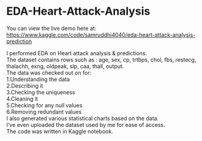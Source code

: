 # EDA-Heart-Attack-Analysis             
You can view the live demo here at: https://www.kaggle.com/code/samruddhi4040/eda-heart-attack-analysis-prediction

I performed EDA on Heart attack analysis & predictions.                                         
The dataset contains rows such as : age,	sex,	cp,	trtbps,	chol,	fbs,	restecg, thalachh,	exng,	oldpeak,	slp,	caa,	thall,	output.                              
The data was checked out on for:                            
1.Understanding the data                      
2.Describing it                   
3.Checking the uniqueness                        
4.Cleaning it                       
5.Checking for any null values                                            
6.Removing redundant values                                     
I also generated various statistical charts based on the data.                            
I've even uploaded the dataset used by me for ease of access.                      
The code was written in Kaggle notebook.                                                
